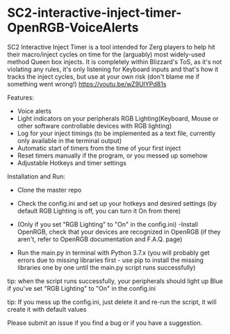 # SC2-interactive-inject-timer-OpenRGB-VoiceAlerts

SC2 Interactive Inject Timer is a tool intended for Zerg players to help hit their macro/inject cycles on time for the (arguably) most widely-used method Queen box injects.
It is completely within Blizzard's ToS, as it's not violating any rules, it's only listening for Keyboard inputs and that's how it tracks the inject cycles, but use at your own risk (don't blame me if something went wrong!)
https://youtu.be/wZ9UIYPd81s

Features:
- Voice alerts
- Light indicators on your peripherals RGB Lighting(Keyboard, Mouse or other software controllable devices with RGB lighting)
- Log for your inject timings (to be implemented as a text file, currently only available in the terminal output)
- Automatic start of timers from the time of your first inject
- Reset timers manually if the program, or you messed up somehow
- Adjustable Hotkeys and timer settings

Installation and Run:
- Clone the master repo
- Check the config.ini and set up your hotkeys and desired settings (by default RGB Lighting is off, you can turn it On from there)
  
- (Only if you set "RGB Lighting" to "On" in the config.ini) -Install OpenRGB, check that your devices are recognized in OpenRGB (if they aren't, refer to OpenRGB documentation and F.A.Q. page)
- Run the main.py in terminal with Python 3.7.x (you will probably get errors due to missing libraries first  - use pip to install the missing libraries one by one until the main.py script runs successfully)

tip: when the script runs successfully, your peripherals should light up Blue if you've set "RGB Lighting" to "On" in the config.ini

tip: If you mess up the config.ini, just delete it and re-run the script, it will create it with default values

Please submit an issue if you find a bug or if you have a suggestion.
